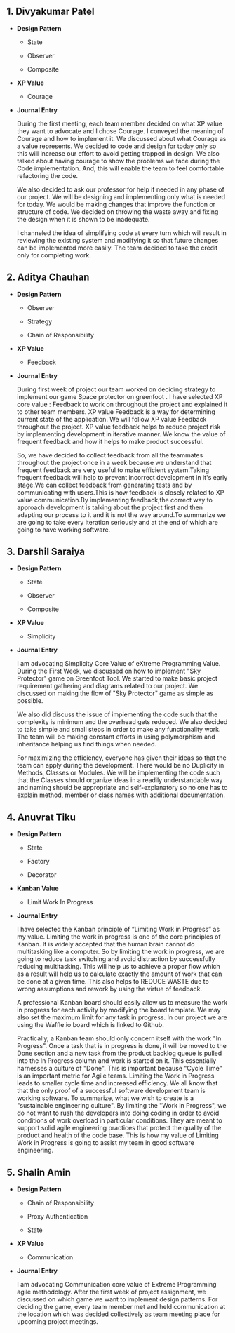 ## 1. Divyakumar Patel

* **Design Pattern**

    * State
  
    * Observer
    
    * Composite
    
* **XP Value**   
  
    * Courage
    
* **Journal Entry**

  During the first meeting, each team member decided on what XP value they want to advocate and I chose Courage.
  I conveyed the meaning of Courage and how to implement it. We discussed about what Courage as a value represents.
  We decided to code and design for today only so this will increase our effort to avoid getting trapped in design.
  We also talked about having courage to show the problems we face during the Code implementation. And, this will enable the team to feel comfortable refactoring the code.
  
  We also decided to ask our professor for help if needed in any phase of our project. We will be designing and implementing only what is needed for today. We would be making changes that improve the function or structure of code. We decided on throwing the waste away and fixing the design when it is shown to be inadequate.

  I channeled the idea of simplifying code at every turn which will result in reviewing the existing system and modifying it so that future changes can be implemented more easily. The team decided to take the credit only for completing work.
  
## 2. Aditya Chauhan

* **Design Pattern**

    * Observer
  
    * Strategy
    
    * Chain of Responsibility
    
* **XP Value**   
  
    * Feedback
    
* **Journal Entry**

   During first week of project our team worked on deciding strategy to implement our game Space protector on greenfoot . I have selected XP core value : Feedback to work on throughout the project and explained it to other team members. XP value Feedback is a way for determining current state of the application. We will follow XP value Feedback throughout the project. XP value feedback helps to reduce project risk by implementing development in iterative manner. We know the value of frequent feedback and how it helps to make product successful.
  
  So, we have decided to collect feedback from all the teammates throughout the project once in a week because we understand that frequent feedback are very useful to make efficient system.Taking frequent feedback will help to prevent incorrect development in it's early stage.We can collect feedback from generating tests and by communicating with users.This is how feedback is closely related to XP value communication.By implementing feedback,the correct way to approach development is talking about the project first and then adapting our process to it and it is not the way around.To summarize we are going to take every iteration seriously and at the end of which are going to have working software.


## 3. Darshil Saraiya

* **Design Pattern**

    * State
  
    * Observer
    
    * Composite
    
* **XP Value**   
  
    * Simplicity   

* **Journal Entry**

   I am advocating Simplicity Core Value of eXtreme Programming Value. During the First Week, we discussed on how to implement "Sky Protector" game on Greenfoot Tool. We started to make basic project requirement gathering and diagrams related to our project. We discussed on making the flow of "Sky Protector" game as simple as possible.

   We also did discuss the issue of implementing the code such that the complexity is minimum and the overhead gets reduced. We also decided to take simple and small steps in order to make any functionality work. The team will be making constant efforts in using polymorphism and inheritance helping us find things when needed.

   For maximizing the efficiency, everyone has given their ideas so that the team can apply during the development. There would be no Duplicity in Methods, Classes or Modules. We will be implementing the code such that the Classes should organize ideas in a readily understandable way and naming should be appropriate and self-explanatory so no one has to explain method, member or class names with additional documentation.
   
   
## 4. Anuvrat Tiku

* **Design Pattern**

    * State
  
    * Factory
    
    * Decorator
    
* **Kanban Value**   
  
    * Limit Work In Progress   

* **Journal Entry**

  I have selected the Kanban principle of “Limiting Work in Progress” as my value. Limiting the work in progress is one of the core principles of Kanban. It is widely accepted that the human brain cannot do multitasking like a computer. So by limiting the work in progress, we are going to reduce task switching and avoid distraction by successfully reducing multitasking. This will help us to achieve a proper flow which as a result will help us to calculate exactly the amount of work that can be done at a given time. This also helps to REDUCE WASTE due to wrong assumptions and rework by using the virtue of feedback.

  A professional Kanban board should easily allow us to measure the work in progress for each activity by modifying the board template. We may also set the maximum limit for any task in progress. In our project we are using the Waffle.io board which is linked to Github.

  Practically, a Kanban team should only concern itself with the work  "In Progress". Once a task that is in progress is done, it will be moved to the Done section and a new task from the product backlog queue is pulled into the In Progress column and work is started on it. This essentially harnesses a culture of "Done". This is important because "Cycle Time" is an important metric for Agile teams. Limiting the Work in Progress leads to smaller cycle time and increased efficiency. We all know that that the only proof of a successful software development team is working software. To summarize, what we wish to create is a "sustainable engineering culture". By limiting the "Work in Progress", we do not want to rush the developers into doing coding in order to avoid conditions of work overload in particular conditions. They are meant to support solid agile engineering practices that protect the quality of the product and health of the code base. This is how my value of Limiting Work in Progress is going to assist my team in good software engineering.
   
## 5. Shalin Amin

* **Design Pattern**

    * Chain of Responsibility
  
    * Proxy Authentication
    
    * State
    
* **XP Value**   
  
    * Communication
    
* **Journal Entry**

  I am advocating Communication core value of Extreme Programming agile methodology. After the first week of project assignment, we discussed on which game we want to implement design patterns. For deciding the game, every team member met and held communication at the location which was decided collectively as team meeting place for upcoming project meetings.
  
